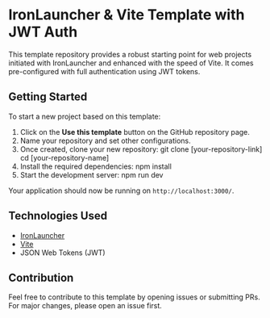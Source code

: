 # IronLauncher & Vite Template with JWT Auth

This template repository provides a robust starting point for web projects initiated with IronLauncher and enhanced with the speed of Vite. It comes pre-configured with full authentication using JWT tokens.

## Getting Started

To start a new project based on this template:

1. Click on the **Use this template** button on the GitHub repository page.
2. Name your repository and set other configurations.
3. Once created, clone your new repository: 
git clone [your-repository-link]
cd [your-repository-name]
4. Install the required dependencies: npm install
5. Start the development server:
npm run dev

Your application should now be running on `http://localhost:3000/`.

## Technologies Used

- [IronLauncher](https://ironlauncher.com/)
- [Vite](https://vitejs.dev/)
- JSON Web Tokens (JWT)

## Contribution

Feel free to contribute to this template by opening issues or submitting PRs. For major changes, please open an issue first.
